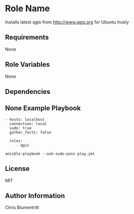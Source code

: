 Role Name
=========

Installs latest qgis from http://www.qgis.org for Ubuntu trusty

Requirements
------------

None

Role Variables
--------------

None

Dependencies
------------

None
Example Playbook
----------------

    - hosts: localhost
      connection: local
      sudo: true
      gather_facts: false

      roles:
         - qgis

```
ansible-playbook --ask-sudo-pass play.yml
```

License
-------

MIT

Author Information
------------------

Chris Blumentritt

